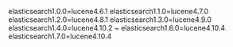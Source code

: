 elasticsearch1.0.0=lucene4.6.1
elasticsearch1.1.0=lucene4.7.0
elasticsearch1.2.0=lucene4.8.1
elasticsearch1.3.0=lucene4.9.0
elasticsearch1.4.0=lucene4.10.2
~
elasticsearch1.6.0=lucene4.10.4
elasticsearch1.7.0=lucene4.10.4
